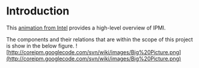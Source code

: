# Introduction #

This [animation from Intel](http://www.intel.com/design/servers/ipmi/ani/index.htm)
provides a high-level overview of IPMI.

The components and their relations that are within the scope of this project is
show in the below figure.
![http://coreipm.googlecode.com/svn/wiki/images/Big%20Picture.png](http://coreipm.googlecode.com/svn/wiki/images/Big%20Picture.png)
